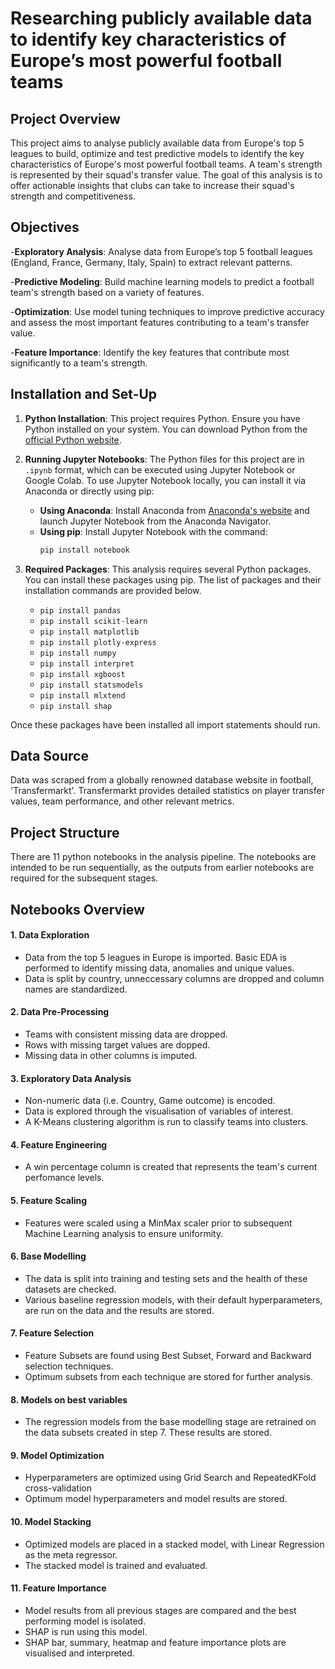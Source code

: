 # Researching publicly available data to identify key characteristics of Europe’s most powerful football teams

## Project Overview

This project aims to analyse publicly available data from Europe's top 5 leagues to build, optimize and test predictive models to identify the key characteristics of Europe's most powerful football teams. A team's strength is represented by their squad's transfer value. The goal of this analysis is to offer actionable insights that clubs can take to increase their squad's strength and competitiveness.

## Objectives

-**Exploratory Analysis**: Analyse data from Europe’s top 5 football leagues (England, France, Germany, Italy, Spain) to extract relevant patterns.

-**Predictive Modeling**: Build machine learning models to predict a football team's strength based on a variety of features.

-**Optimization**: Use model tuning techniques to improve predictive accuracy and assess the most important features contributing to a team's transfer value.

-**Feature Importance**: Identify the key features that contribute most significantly to a team's strength.

## Installation and Set-Up

1. **Python Installation**: This project requires Python. Ensure you have Python installed on your system. You can download Python from the [official Python website](https://www.python.org/downloads/).

2. **Running Jupyter Notebooks**: The Python files for this project are in `.ipynb` format, which can be executed using Jupyter Notebook or Google Colab. To use Jupyter Notebook locally, you can install it via Anaconda or directly using pip:
   - **Using Anaconda**: Install Anaconda from [Anaconda's website](https://www.anaconda.com/products/distribution) and launch Jupyter Notebook from the Anaconda Navigator.
   - **Using pip**: Install Jupyter Notebook with the command:
     ```bash
     pip install notebook
     ```
     
3. **Required Packages**: This analysis requires several Python packages. You can install these packages using pip. The list of packages and their installation commands are provided below.

   - `pip install pandas`
   - `pip install scikit-learn`
   - `pip install matplotlib`
   - `pip install plotly-express`
   - `pip install numpy`
   - `pip install interpret`
   - `pip install xgboost`
   - `pip install statsmodels`
   - `pip install mlxtend`
   - `pip install shap`
      
Once these packages have been installed all import statements should run.

## Data Source

Data was scraped from a globally renowned database website in football, 'Transfermarkt'. Transfermarkt provides detailed statistics on player transfer values, team performance, and other relevant metrics.

## Project Structure

There are 11 python notebooks in the analysis pipeline. The notebooks are intended to be run sequentially, as the outputs from earlier notebooks are required for the subsequent stages.

## Notebooks Overview
#### 1. Data Exploration 
   - Data from the top 5 leagues in Europe is imported. Basic EDA is performed to identify missing data, anomalies and unique values.
   - Data is split by country, unneccessary columns are dropped and column names are standardized. 

#### 2. Data Pre-Processing
   - Teams with consistent missing data are dropped.
   - Rows with missing target values are dopped.
   - Missing data in other columns is imputed.

#### 3. Exploratory Data Analysis 
   - Non-numeric data (i.e. Country, Game outcome) is encoded.
   - Data is explored through the visualisation of variables of interest.
   - A K-Means clustering algorithm is run to classify teams into clusters.
     
#### 4. Feature Engineering
   - A win percentage column is created that represents the team's current perfomance levels.
      
#### 5. Feature Scaling
   - Features were scaled using a MinMax scaler prior to subsequent Machine Learning analysis to ensure uniformity.
     
#### 6. Base Modelling
   - The data is split into training and testing sets and the health of these datasets are checked. 
   - Various baseline regression models, with their default hyperparameters, are run on the data and the results are stored.
     
#### 7. Feature Selection 
   - Feature Subsets are found using Best Subset, Forward and Backward selection techniques.
   - Optimum subsets from each technique are stored for further analysis.
     
#### 8. Models on best variables
   - The regression models from the base modelling stage are retrained on the data subsets created in step 7. These results are stored.

#### 9. Model Optimization 
   - Hyperparameters are optimized using Grid Search and RepeatedKFold cross-validation
   - Optimum model hyperparameters and model results are stored.
     
#### 10. Model Stacking 
   - Optimized models are placed in a stacked model, with Linear Regression as the meta regressor. 
   - The stacked model is trained and evaluated.
     
#### 11. Feature Importance
   - Model results from all previous stages are compared and the best performing model is isolated.
   - SHAP is run using this model.
   - SHAP bar, summary, heatmap and feature importance plots are visualised and interpreted. 


